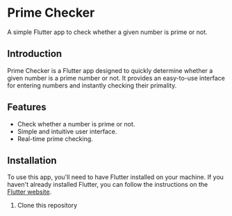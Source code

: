 # Prime Checker

A simple Flutter app to check whether a given number is prime or not.

## Introduction

Prime Checker is a Flutter app designed to quickly determine whether a given number is a prime number or not. It provides an easy-to-use interface for entering numbers and instantly checking their primality.

## Features

- Check whether a number is prime or not.
- Simple and intuitive user interface.
- Real-time prime checking.

## Installation

To use this app, you'll need to have Flutter installed on your machine. If you haven't already installed Flutter, you can follow the instructions on the [Flutter website](https://flutter.dev/docs/get-started/install).

1. Clone this repository
